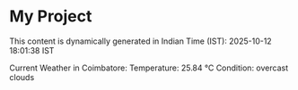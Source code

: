 # My Project

This content is dynamically generated in Indian Time (IST): 2025-10-12 18:01:38 IST


Current Weather in Coimbatore:
Temperature: 25.84 °C
Condition: overcast clouds
